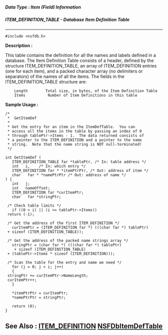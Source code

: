 ##### Data Type : Item (Field) Information
##### ITEM_DEFINITION_TABLE - Database Item Definition Table
---
```
#include <nsfdb.h>
```
**Description :**

This table contains the definition for all the names and labels defined in a 
database.  The Item Definition Table consists of a header, defined by the 
structure ITEM_DEFINITION_TABLE, an array of ITEM_DEFINITION entries (one for 
each item), and a packed character array (no delimiters or separators) of the 
names of all the items.  The fields in the ITEM_DEFINITION_TABLE structure are:

        Length        Total size, in bytes, of the Item Definition Table
        Items          Number of Item Definitions in this table


**Sample Usage :**
```
/*
 *  GetItemDef
 *
 * Get the entry for an item in the ItemDefTable.  You can
 * access all the items in the table by passing an index of 0
 * through tablePtr->Items - 1.  The data returned consists of
 * a pointer to the ITEM_DEFINITION and a pointer to the name
 * string.  Note that the name string is NOT null-terminated!
 */

int GetItemDef (
   ITEM_DEFINITION_TABLE far *tablePtr, /* In: table address */
   int   i,    /* In: which entry */
   ITEM_DEFINITION far * *itemPtrPtr, /* Out: address of item */
   char   far * *namePtrPtr /* Out: address of name */
) {
   int   j;
   int   nameOffset;
   ITEM_DEFINITION far *curItemPtr;
   char   far *stringPtr;

 /* Check table limits */
   if ((0 > i) || (i >= tablePtr->Items))
 return (-1);

 /* Get the address of the first ITEM_DEFINITION */
   curItemPtr = (ITEM_DEFINITION far *) (((char far *) tablePtr)
 + sizeof (ITEM_DEFINITION_TABLE));

 /* Get the address of the packed name strings array */
   stringPtr = (char far *) (((char far *) tablePtr)
	+ sizeof (ITEM_DEFINITION_TABLE)
 + (tablePtr->Items * sizeof (ITEM_DEFINITION)));
 
 /* Scan the table for the entry and name we need */
   for (j = 0; j < i; j++)
   {
 stringPtr += curItemPtr->NameLength;
 curItemPtr++;
   }
 
   *itemPtrPtr = curItemPtr;
   *namePtrPtr = stringPtr;
 
   return (0);
}
```
**See Also :**
[ITEM_DEFINITION](/reference/Data/ITEM_DEFINITION)
[NSFDbItemDefTable](/reference/Func/NSFDbItemDefTable)
---
